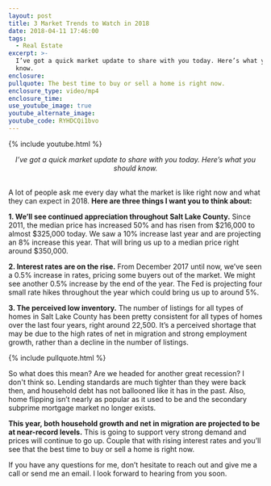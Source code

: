 ```yaml
---
layout: post
title: 3 Market Trends to Watch in 2018
date: 2018-04-11 17:46:00
tags:
  - Real Estate
excerpt: >-
  I’ve got a quick market update to share with you today. Here’s what you should
  know.
enclosure:
pullquote: The best time to buy or sell a home is right now.
enclosure_type: video/mp4
enclosure_time:
use_youtube_image: true
youtube_alternate_image:
youtube_code: RYHDCQi1bvo
---
```


{% include youtube.html %}

<center><em>I&rsquo;ve got a quick market update to share with you today. Here&rsquo;s what you should know.</em></center>

<center>&nbsp;</center>

A lot of people ask me every day what the market is like right now and what they can expect in 2018. **Here are three things I want you to think about:**

**1. We’ll see continued appreciation throughout Salt Lake County.** Since 2011, the median price has increased 50% and has risen from $216,000 to almost $325,000 today. We saw a 10% increase last year and are projecting an 8% increase this year. That will bring us up to a median price right around $350,000.

**2. Interest rates are on the rise.** From December 2017 until now, we’ve seen a 0.5% increase in rates, pricing some buyers out of the market. We might see another 0.5% increase by the end of the year. The Fed is projecting four small rate hikes throughout the year which could bring us up to around 5%.

**3. The perceived low inventory.**&nbsp;The number of listings for all types of homes in Salt Lake County has been pretty consistent for all types of homes over the last four years, right around 22,500. It’s a perceived shortage that may be due to the high rates of net in migration and strong employment growth, rather than a decline in the number of listings.

{% include pullquote.html %}

So what does this mean? Are we headed for another great recession? I don't think so. Lending standards are much tighter than they were back then, and household debt has not ballooned like it has in the past. Also, home flipping isn’t nearly as popular as it used to be and the secondary subprime mortgage market no longer exists.

**This year, both household growth and net in migration are projected to be at near-record levels.** This is going to support very strong demand and prices will continue to go up. Couple that with rising interest rates and you’ll see that the best time to buy or sell a home is right now.&nbsp;

If you have any questions for me, don’t hesitate to reach out and give me a call or send me an email. I look forward to hearing from you soon.
